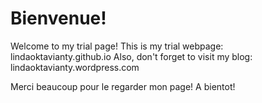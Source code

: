 # **Bienvenue!**

Welcome to my trial page!
This is my trial webpage: lindaoktavianty.github.io
Also, don't forget to visit my blog: lindaoktavianty.wordpress.com

Merci beaucoup pour le regarder mon page! A bientot!
